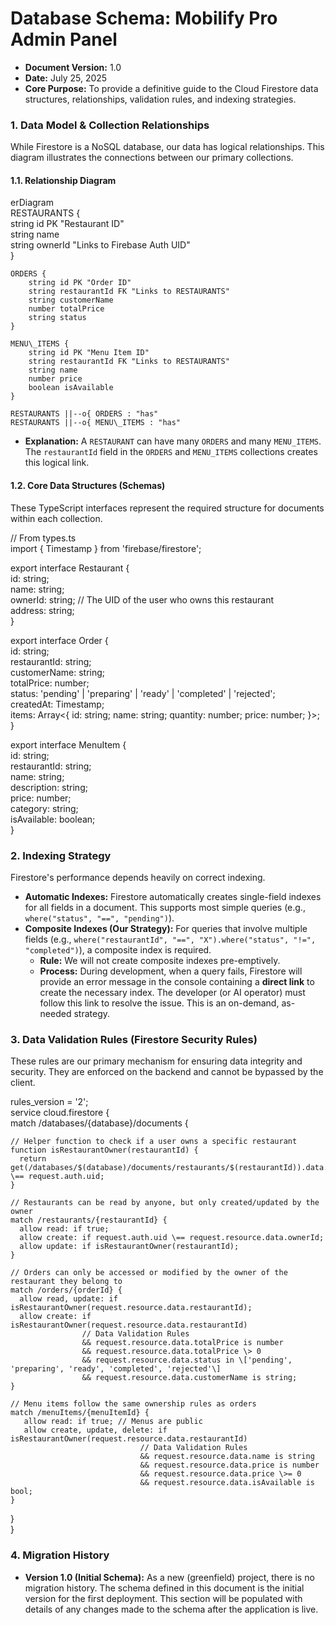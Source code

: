 # **Database Schema: Mobilify Pro Admin Panel**

- **Document Version:** 1.0
- **Date:** July 25, 2025
- **Core Purpose:** To provide a definitive guide to the Cloud Firestore data structures, relationships, validation rules, and indexing strategies.

### **1\. Data Model & Collection Relationships**

While Firestore is a NoSQL database, our data has logical relationships. This diagram illustrates the connections between our primary collections.

#### **1.1. Relationship Diagram**

erDiagram  
 RESTAURANTS {  
 string id PK "Restaurant ID"  
 string name  
 string ownerId "Links to Firebase Auth UID"  
 }

    ORDERS {
        string id PK "Order ID"
        string restaurantId FK "Links to RESTAURANTS"
        string customerName
        number totalPrice
        string status
    }

    MENU\_ITEMS {
        string id PK "Menu Item ID"
        string restaurantId FK "Links to RESTAURANTS"
        string name
        number price
        boolean isAvailable
    }

    RESTAURANTS ||--o{ ORDERS : "has"
    RESTAURANTS ||--o{ MENU\_ITEMS : "has"

- **Explanation:** A `RESTAURANT` can have many `ORDERS` and many `MENU_ITEMS`. The `restaurantId` field in the `ORDERS` and `MENU_ITEMS` collections creates this logical link.

#### **1.2. Core Data Structures (Schemas)**

These TypeScript interfaces represent the required structure for documents within each collection.

// From types.ts  
import { Timestamp } from 'firebase/firestore';

export interface Restaurant {  
 id: string;  
 name: string;  
 ownerId: string; // The UID of the user who owns this restaurant  
 address: string;  
}

export interface Order {  
 id: string;  
 restaurantId: string;  
 customerName: string;  
 totalPrice: number;  
 status: 'pending' | 'preparing' | 'ready' | 'completed' | 'rejected';  
 createdAt: Timestamp;  
 items: Array\<{ id: string; name: string; quantity: number; price: number; }\>;  
}

export interface MenuItem {  
 id: string;  
 restaurantId: string;  
 name: string;  
 description: string;  
 price: number;  
 category: string;  
 isAvailable: boolean;  
}

### **2\. Indexing Strategy**

Firestore's performance depends heavily on correct indexing.

- **Automatic Indexes:** Firestore automatically creates single-field indexes for all fields in a document. This supports most simple queries (e.g., `where("status", "==", "pending")`).
- **Composite Indexes (Our Strategy):** For queries that involve multiple fields (e.g., `where("restaurantId", "==", "X").where("status", "!=", "completed")`), a composite index is required.
  - **Rule:** We will not create composite indexes pre-emptively.
  - **Process:** During development, when a query fails, Firestore will provide an error message in the console containing a **direct link** to create the necessary index. The developer (or AI operator) must follow this link to resolve the issue. This is an on-demand, as-needed strategy.

### **3\. Data Validation Rules (Firestore Security Rules)**

These rules are our primary mechanism for ensuring data integrity and security. They are enforced on the backend and cannot be bypassed by the client.

rules_version \= '2';  
service cloud.firestore {  
 match /databases/{database}/documents {

    // Helper function to check if a user owns a specific restaurant
    function isRestaurantOwner(restaurantId) {
      return get(/databases/$(database)/documents/restaurants/$(restaurantId)).data.ownerId \== request.auth.uid;
    }

    // Restaurants can be read by anyone, but only created/updated by the owner
    match /restaurants/{restaurantId} {
      allow read: if true;
      allow create: if request.auth.uid \== request.resource.data.ownerId;
      allow update: if isRestaurantOwner(restaurantId);
    }

    // Orders can only be accessed or modified by the owner of the restaurant they belong to
    match /orders/{orderId} {
      allow read, update: if isRestaurantOwner(request.resource.data.restaurantId);
      allow create: if isRestaurantOwner(request.resource.data.restaurantId)
                    // Data Validation Rules
                    && request.resource.data.totalPrice is number
                    && request.resource.data.totalPrice \> 0
                    && request.resource.data.status in \['pending', 'preparing', 'ready', 'completed', 'rejected'\]
                    && request.resource.data.customerName is string;
    }

    // Menu items follow the same ownership rules as orders
    match /menuItems/{menuItemId} {
       allow read: if true; // Menus are public
       allow create, update, delete: if isRestaurantOwner(request.resource.data.restaurantId)
                                 // Data Validation Rules
                                 && request.resource.data.name is string
                                 && request.resource.data.price is number
                                 && request.resource.data.price \>= 0
                                 && request.resource.data.isAvailable is bool;
    }

}  
}

### **4\. Migration History**

- **Version 1.0 (Initial Schema):** As a new (greenfield) project, there is no migration history. The schema defined in this document is the initial version for the first deployment. This section will be populated with details of any changes made to the schema after the application is live.
